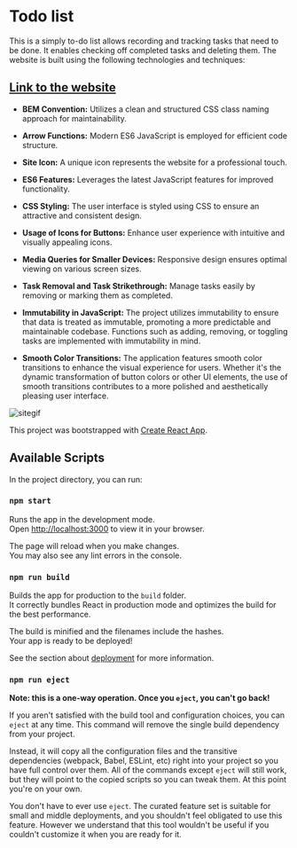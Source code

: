# Todo list

This is a simply to-do list allows recording and tracking tasks that need to be done. It enables checking off completed tasks and deleting them. The website is built using the following technologies and techniques:

## [Link to the website](https://cspy-99.github.io/todos-list-react/)

- **BEM Convention:** Utilizes a clean and structured CSS class naming approach for maintainability.

- **Arrow Functions:** Modern ES6 JavaScript is employed for efficient code structure.

- **Site Icon:** A unique icon represents the website for a professional touch.

- **ES6 Features:** Leverages the latest JavaScript features for improved functionality.

- **CSS Styling:** The user interface is styled using CSS to ensure an attractive and consistent design.

- **Usage of Icons for Buttons:** Enhance user experience with intuitive and visually appealing icons.

- **Media Queries for Smaller Devices:** Responsive design ensures optimal viewing on various screen sizes.

- **Task Removal and Task Strikethrough:** Manage tasks easily by removing or marking them as completed.

 - **Immutability in JavaScript:** The project utilizes immutability to ensure that data is treated as immutable, promoting a more predictable and maintainable codebase. Functions such as adding, removing, or toggling tasks are implemented with immutability in mind.

- **Smooth Color Transitions:** The application features smooth color transitions to enhance the visual experience for users. Whether it's the dynamic transformation of button colors or other UI elements, the use of smooth transitions contributes to a more polished and aesthetically pleasing user interface.

![sitegif](public/images/todolist-demo.gif)

This project was bootstrapped with [Create React App](https://github.com/facebook/create-react-app).

## Available Scripts

In the project directory, you can run:

### `npm start`

Runs the app in the development mode.\
Open [http://localhost:3000](http://localhost:3000) to view it in your browser.

The page will reload when you make changes.\
You may also see any lint errors in the console.

### `npm run build`

Builds the app for production to the `build` folder.\
It correctly bundles React in production mode and optimizes the build for the best performance.

The build is minified and the filenames include the hashes.\
Your app is ready to be deployed!

See the section about [deployment](https://facebook.github.io/create-react-app/docs/deployment) for more information.

### `npm run eject`

**Note: this is a one-way operation. Once you `eject`, you can't go back!**

If you aren't satisfied with the build tool and configuration choices, you can `eject` at any time. This command will remove the single build dependency from your project.

Instead, it will copy all the configuration files and the transitive dependencies (webpack, Babel, ESLint, etc) right into your project so you have full control over them. All of the commands except `eject` will still work, but they will point to the copied scripts so you can tweak them. At this point you're on your own.

You don't have to ever use `eject`. The curated feature set is suitable for small and middle deployments, and you shouldn't feel obligated to use this feature. However we understand that this tool wouldn't be useful if you couldn't customize it when you are ready for it.
